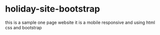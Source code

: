 # holiday-site-bootstrap
this is a sample one page website it is a mobile responsive and using html css and bootstrap
